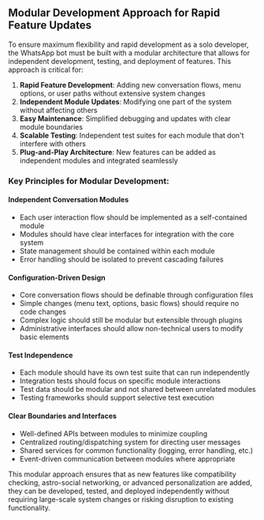 ## Modular Development Approach for Rapid Feature Updates

To ensure maximum flexibility and rapid development as a solo developer, the WhatsApp bot must be built with a modular architecture that allows for independent development, testing, and deployment of features. This approach is critical for:

1. **Rapid Feature Development**: Adding new conversation flows, menu options, or user paths without extensive system changes
2. **Independent Module Updates**: Modifying one part of the system without affecting others
3. **Easy Maintenance**: Simplified debugging and updates with clear module boundaries
4. **Scalable Testing**: Independent test suites for each module that don't interfere with others
5. **Plug-and-Play Architecture**: New features can be added as independent modules and integrated seamlessly

### Key Principles for Modular Development:

#### Independent Conversation Modules
- Each user interaction flow should be implemented as a self-contained module
- Modules should have clear interfaces for integration with the core system
- State management should be contained within each module
- Error handling should be isolated to prevent cascading failures

#### Configuration-Driven Design
- Core conversation flows should be definable through configuration files
- Simple changes (menu text, options, basic flows) should require no code changes
- Complex logic should still be modular but extensible through plugins
- Administrative interfaces should allow non-technical users to modify basic elements

#### Test Independence
- Each module should have its own test suite that can run independently
- Integration tests should focus on specific module interactions
- Test data should be modular and not shared between unrelated modules
- Testing frameworks should support selective test execution

#### Clear Boundaries and Interfaces
- Well-defined APIs between modules to minimize coupling
- Centralized routing/dispatching system for directing user messages
- Shared services for common functionality (logging, error handling, etc.)
- Event-driven communication between modules where appropriate

This modular approach ensures that as new features like compatibility checking, astro-social networking, or advanced personalization are added, they can be developed, tested, and deployed independently without requiring large-scale system changes or risking disruption to existing functionality.